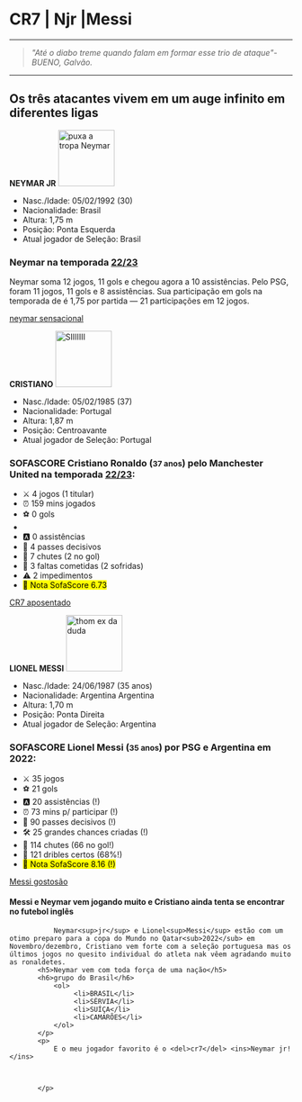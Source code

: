 <!DOCTYPE html>
<html lang="pt">
<head>
    <meta charset="UTF-8">
    <title>The Goat</title>
</head>
<body>
    <h1>CR7 | Njr |Messi </h1>
    <hr />
    <blockquote><i>"Até o diabo treme quando falam em formar esse trio de ataque"- BUENO, Galvão.</i></blockquote>
    <hr />
    <h2>Os três atacantes vivem em um auge infinito em diferentes ligas</h2>
        <strong>NEYMAR JR</strong> 
  <img width="100" src="https://www.designi.com.br/images/preview/10049367.jpg" alt="puxa a tropa Neymar ">
      <ul>
        <li> Nasc./Idade: 05/02/1992 (30)</li>
        <li>Nacionalidade: Brasil </li>
        <li>Altura: 1,75 m</li>
        <li>Posição: Ponta Esquerda</li>
        <li>Atual jogador de Seleção: Brasil</li>
      </ul>
         <h3> Neymar na temporada <u>22/23</u> </h3>
    <p> Neymar soma 12 jogos, 11 gols e chegou agora a 10 assistências. Pelo PSG, foram 11 jogos, 11 gols e 8 assistências. Sua participação em gols na temporada de é 1,75 por partida — 21 participações em 12 jogos.
    </p>
      <a href="https://www.uol.com.br/esporte/colunas/rodolfo-rodrigues/2022/09/23/inicio-de-temporada-de-neymar-e-sensacional-e-empolga-a-selecao.htm">neymar sensacional</a>
      <p>
      <strong>CRISTIANO</strong>
      <img width="100" src="https://www.designi.com.br/images/preview/10043934.jpg" alt="SIIIIIII">
      <ul>
         <li>Nasc./Idade: 05/02/1985 (37)</li>
         <li>Nacionalidade: Portugal</li>
         <li>Altura: 1,87 m</li>  
         <li>Posição: Centroavante</li> 
         <li>Atual jogador de Seleção: Portugal</li> 
      </ul> 
      </p>
   <h3>SOFASCORE Cristiano Ronaldo (<small>37 anos</small>) pelo Manchester United na temporada <u>22/23</u>:</h3>
      <p>
          <ul>   
              <li>⚔️ 4 jogos (1 titular) </li>
              <li>⏰ 159 mins jogados </li>
              <li>⚽️ 0 gols <li>
              <li>🅰️ 0 assistências</li>
              <li>🔑 4 passes decisivos </li>
              <li>👟 7 chutes (2 no gol)</li>
              <li>👊 3 faltas cometidas (2 sofridas)</li>
              <li>⚠️ 2 impedimentos</li>
              <li><mark>💯 Nota SofaScore 6.73</mark></li>  
         </ul>
       </p>
       <a href="https://www.sofascore.com/player/cristiano-ronaldo/750">CR7 aposentado</a>
       <p>
           <strong>LIONEL MESSI</strong>
           <img width="100" src="https://www.designi.com.br/images/preview/10267819.jpg" alt="thom ex da duda">
           <ul>
               <li>Nasc./Idade: 24/06/1987 (35 anos)</li>
               <li>Nacionalidade: Argentina Argentina</li>
               <li>Altura: 1,70 m</li>
               <li>Posição: Ponta Direita</li>
               <li>Atual jogador de Seleção: Argentina</li>    
           </ul>
           <p>
               <h3>SOFASCORE Lionel Messi (<small>35 anos</small>) por PSG e Argentina em 2022:</h3>
           </p>
           <ul>
               <li>⚔️ 35 jogos</li>
               <li>⚽️ 21 gols</li>
               <li>🅰️ 20 assistências (!)</li>
               <li>⏰ 73 mins p/ participar (!)</li>
               <li>🔑 90 passes decisivos (!)</li>
               <li>🛠️ 25 grandes chances criadas (!)</li>
               <li>👟 114 chutes (66 no gol!)</li>
               <li>🔄 121 dribles certos (68%!)</li>
               <li><mark>💯 Nota SofaScore 8.16 (!)</mark></li> 
           </ul>
           <a href="https://www.sofascore.com/player/lionel-messi/12994">Messi gostosão</a>
           </p>
           <p>
           <h4>Messi e Neymar vem jogando muito e Cristiano ainda tenta se encontrar no futebol inglês</h4>
           </p>
   <p>

               Neymar<sup>jr</sup> e Lionel<sup>Messi</sup> estão com um otimo preparo para a copa do Mundo no Qatar<sub>2022</sub> em Novembro/dezembro, Cristiano vem forte com a seleção portuguesa mas os últimos jogos no quesito individual do atleta nak vêem agradando muito as ronaldetes.
           <h5>Neymar vem com toda força de uma nação</h5>
           <h6>grupo do Brasil</h6> 
               <ol>
                    <li>BRASIL</li> 
                    <li>SÉRVIA</li>
                    <li>SUÍÇA</li>
                    <li>CAMARÕES</li>
               </ol>               
           </p> 
           <p>
               E o meu jogador favorito é o <del>cr7</del> <ins>Neymar jr!</ins>
               
               
               
           </p> 
</body>
</html>

